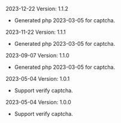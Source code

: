 2023-12-22 Version: 1.1.2
- Generated php 2023-03-05 for captcha.

2023-11-22 Version: 1.1.1
- Generated php 2023-03-05 for captcha.

2023-09-07 Version: 1.1.0
- Generated php 2023-03-05 for captcha.

2023-05-04 Version: 1.0.1
- Support verify captcha.

2023-05-04 Version: 1.0.0
- Support verify captcha.

